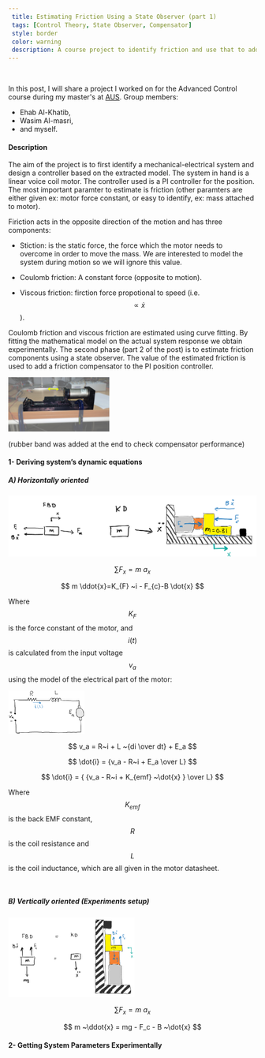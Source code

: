 ```yaml
---
 title: Estimating Friction Using a State Observer (part 1)
 tags: [Control Theory, State Observer, Compensator]
 style: border
 color: warning
 description: A course project to identify friction and use that to add a friction compensator to the PI position controller.
---
```


<!-- Mathjax Support --> <script type="text/javascript" async  src="https://cdn.mathjax.org/mathjax/latest/MathJax.js?config=TeX-MML-AM_CHTML"> </script>
<br>

In this post, I will share a project I worked on for the Advanced Control course during my master's at [AUS](https://www.aus.edu/).  Group members: 

- Ehab Al-Khatib,
- Wasim Al-masri,
- and myself.

#### **Description**

The aim of the project is to first identify a mechanical-electrical system and design a controller based on the extracted model. The system in hand is a linear voice coil motor. The controller used is a PI controller for the position. The most important paramter to estimate is friction (other paramters are either given ex: motor force constant, or easy to identify, ex: mass attached to motor). 

Firiction acts in the opposite direction of the motion and has three components:

- Stiction: is the static force, the force which the motor needs to overcome in order to move the mass. We are interested 
to model the system during motion so we will ignore this value.

- Coulomb friction: A constant force (opposite to motion).

- Viscous friction: firction force propotional to speed (i.e. $$ \propto \dot{x} $$).


 Coulomb friction and viscous friction are estimated using curve fitting. By fitting the mathematical model on the actual system response we obtain experimentally. The second phase (part 2 of the post) is to estimate friction components using a state observer. The value of the estimated friction is used to add a friction compensator to the PI position controller.

<img src="/assets/images/blog/friction/linear_motor.jpg" style="zoom: 20%;" />

(rubber band was added at the end to check compensator performance)



#### **1- Deriving system’s dynamic equations**

##### A) Horizontally oriented

![](/assets/images/blog/friction/FBD.png)




$$
\sum F_x = m ~a_x
$$

$$
m \ddot{x}=K_{F} ~i - F_{c}-B \dot{x}
$$


Where $$K_F$$ is the force constant of the motor, and $$i(t)$$ is calculated from the input voltage $$v_a$$ using the model of the electrical part of the motor:


<img src="/assets/images/blog/friction/circuit_diagram.png" style="zoom: 15%;" />

$$
v_a = R~i + L ~{di \over dt} + E_a
$$

$$
\dot{i} = {v_a - R~i + E_a \over L}
$$

$$
\dot{i} = { {v_a - R~i + K_{emf} ~\dot{x} } \over L}
$$

Where $$K_{emf}$$ is the back EMF constant, $$R$$ is the coil resistance and $$L$$ is the coil
inductance, which are all given in the motor datasheet.

<br>

##### B) Vertically oriented (Experiments setup)

<img src="/assets/images/blog/friction/FBD_vertical.png" style="zoom: 25%;" />


$$
\sum F_x = m ~a_x
$$


$$
 m ~\ddot{x} = mg - F_c - B ~\dot{x}
$$


#### **2- Getting System Parameters Experimentally**

<br>
<br>
<br>
<br>
